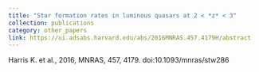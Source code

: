 ```yaml
---
title: "Star formation rates in luminous quasars at 2 < *z* < 3"
collection: publications
category: other_papers
link: https://ui.adsabs.harvard.edu/abs/2016MNRAS.457.4179H/abstract
---
```

Harris K. et al., 2016, MNRAS, 457, 4179. doi:10.1093/mnras/stw286
